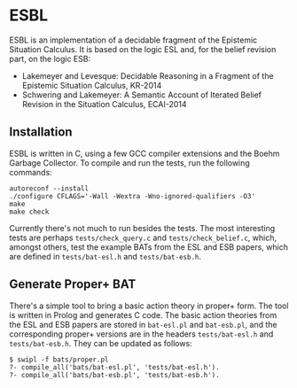 # ESBL

ESBL is an implementation of a decidable fragment of the Epistemic Situation Calculus.
It is based on the logic ESL and, for the belief revision part, on the logic
ESB:

* Lakemeyer and Levesque: Decidable Reasoning in a Fragment of the Epistemic Situation Calculus, KR-2014
* Schwering and Lakemeyer: A Semantic Account of Iterated Belief Revision in the Situation Calculus, ECAI-2014


## Installation

ESBL is written in C, using a few GCC compiler extensions and the Boehm Garbage
Collector.
To compile and run the tests, run the following commands:
```
autoreconf --install
./configure CFLAGS='-Wall -Wextra -Wno-ignored-qualifiers -O3'
make
make check
```
Currently there's not much to run besides the tests.
The most interesting tests are perhaps `tests/check_query.c` and
`tests/check_belief.c`, which, amongst others, test the example BATs from the
ESL and ESB papers, which are defined in `tests/bat-esl.h` and
`tests/bat-esb.h`.


## Generate Proper+ BAT

There's a simple tool to bring a basic action theory in proper+ form.
The tool is written in Prolog and generates C code.
The basic action theories from the ESL and ESB papers are stored in `bat-esl.pl`
and `bat-esb.pl`, and the corresponding proper+ versions are in the headers
`tests/bat-esl.h` and `tests/bat-esb.h`.
They can be updated as follows:
```
$ swipl -f bats/proper.pl
?- compile_all('bats/bat-esl.pl', 'tests/bat-esl.h').
?- compile_all('bats/bat-esb.pl', 'tests/bat-esb.h').
```

